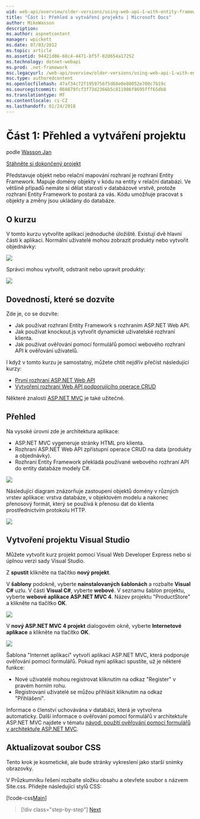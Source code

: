 ```yaml
---
uid: web-api/overview/older-versions/using-web-api-1-with-entity-framework-5/using-web-api-with-entity-framework-part-1
title: "Část 1: Přehled a vytváření projektu | Microsoft Docs"
author: MikeWasson
description: 
ms.author: aspnetcontent
manager: wpickett
ms.date: 07/03/2012
ms.topic: article
ms.assetid: 94421d86-68c4-4471-bf5f-82d654a17252
ms.technology: dotnet-webapi
ms.prod: .net-framework
msc.legacyurl: /web-api/overview/older-versions/using-web-api-1-with-entity-framework-5/using-web-api-with-entity-framework-part-1
msc.type: authoredcontent
ms.openlocfilehash: 47af34c72f1959756f5d68e0e80052e700c7b19c
ms.sourcegitcommit: 060879fcf3f73d2366b5c811986f8695fff65db8
ms.translationtype: MT
ms.contentlocale: cs-CZ
ms.lasthandoff: 01/24/2018
---
```

<a name="part-1-overview-and-creating-the-project"></a>Část 1: Přehled a vytváření projektu
====================
podle [Wasson Jan](https://github.com/MikeWasson)

[Stáhněte si dokončený projekt](http://code.msdn.microsoft.com/ASP-NET-Web-API-with-afa30545)

Představuje objekt nebo relační mapování rozhraní je rozhraní Entity Framework. Mapuje domény objekty v kódu na entity v relační databázi. Ve většině případů nemáte si dělat starosti v databázové vrstvě, protože rozhraní Entity Framework to postará za vás. Kódu umožňuje pracovat s objekty a změny jsou ukládány do databáze.

## <a name="about-the-tutorial"></a>O kurzu

V tomto kurzu vytvoříte aplikaci jednoduché úložiště. Existují dvě hlavní části k aplikaci. Normální uživatelé mohou zobrazit produkty nebo vytvořit objednávky:

![](using-web-api-with-entity-framework-part-1/_static/image1.png)

Správci mohou vytvořit, odstranit nebo upravit produkty:

![](using-web-api-with-entity-framework-part-1/_static/image2.png)

## <a name="skills-youll-learn"></a>Dovedností, které se dozvíte

Zde je, co se dozvíte:

- Jak používat rozhraní Entity Framework s rozhraním ASP.NET Web API.
- Jak používat knockout.js vytvořit dynamické uživatelské rozhraní klienta.
- Jak používat ověřování pomocí formulářů pomocí webového rozhraní API k ověřování uživatelů.

I když v tomto kurzu je samostatný, můžete chtít nejdřív přečíst následující kurzy:

- [První rozhraní ASP.NET Web API](../../getting-started-with-aspnet-web-api/tutorial-your-first-web-api.md)
- [Vytvoření rozhraní Web API podporujícího operace CRUD](../creating-a-web-api-that-supports-crud-operations.md)

Některé znalosti [ASP.NET MVC](../../../../mvc/index.md) je také užitečné.

## <a name="overview"></a>Přehled

Na vysoké úrovni zde je architektura aplikace:

- ASP.NET MVC vygeneruje stránky HTML pro klienta.
- Rozhraní ASP.NET Web API zpřístupní operace CRUD na data (produkty a objednávky).
- Rozhraní Entity Framework překládá používané webového rozhraní API do entity databáze modely C#.

![](using-web-api-with-entity-framework-part-1/_static/image3.png)

Následující diagram znázorňuje zastoupení objektů domény v různých vrstev aplikace: vrstva databáze, v objektovém modelu a nakonec přenosový formát, který se používá k přenosu dat do klienta prostřednictvím protokolu HTTP.

![](using-web-api-with-entity-framework-part-1/_static/image4.png)

## <a name="create-the-visual-studio-project"></a>Vytvoření projektu Visual Studio

Můžete vytvořit kurz projekt pomocí Visual Web Developer Express nebo si úplnou verzi sady Visual Studio.

Z **spustit** klikněte na tlačítko **nový projekt**.

V **šablony** podokně, vyberte **nainstalovaných šablonách** a rozbalte **Visual C#** uzlu. V části **Visual C#**, vyberte **webové**. V seznamu šablon projektu, vyberte **webové aplikace ASP.NET MVC 4**. Název projektu "ProductStore" a klikněte na tlačítko **OK**.

![](using-web-api-with-entity-framework-part-1/_static/image5.png)

V **nový ASP.NET MVC 4 projekt** dialogovém okně, vyberte **Internetové aplikace** a klikněte na tlačítko **OK**.

![](using-web-api-with-entity-framework-part-1/_static/image6.png)

Šablona "Internet aplikací" vytvoří aplikaci ASP.NET MVC, která podporuje ověřování pomocí formulářů. Pokud nyní aplikaci spustíte, už je některé funkce:

- Nové uživatelé mohou registrovat kliknutím na odkaz "Register" v pravém horním rohu.
- Registrovaní uživatelé se můžou přihlásit kliknutím na odkaz "Přihlášení".

Informace o členství uchovávána v databázi, která je vytvořena automaticky. Další informace o ověřování pomocí formulářů v architektuře ASP.NET MVC najdete v tématu [návod: použití ověřování pomocí formulářů v architektuře ASP.NET MVC](https://msdn.microsoft.com/library/ff398049(VS.98).aspx).

## <a name="update-the-css-file"></a>Aktualizovat soubor CSS

Tento krok je kosmetické, ale bude stránky vykreslení jako starší snímky obrazovky.

V Průzkumníku řešení rozbalte složku obsahu a otevřete soubor s názvem Site.css. Přidejte následující stylů CSS:

[!code-css[Main](using-web-api-with-entity-framework-part-1/samples/sample1.css)]

>[!div class="step-by-step"]
[Next](using-web-api-with-entity-framework-part-2.md)
